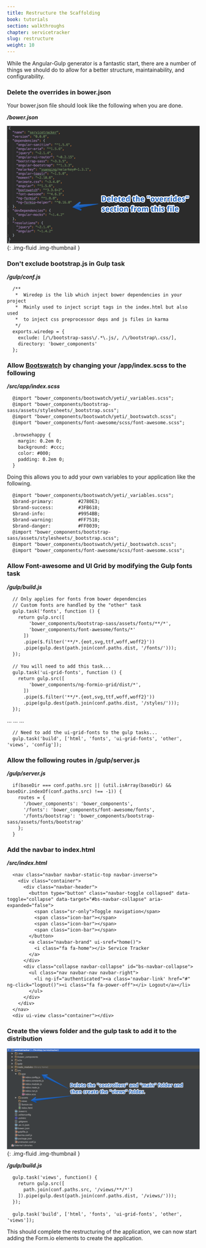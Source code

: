 ```yaml
---
title: Restructure the Scaffolding
book: tutorials
section: walkthroughs
chapter: servicetracker
slug: restructure
weight: 10
---
```

While the Angular-Gulp generator is a fantastic start, there are a number of things we should do to allow for a better structure, maintainability, and configurability.

### Delete the overrides in bower.json

Your bower.json file should look like the following when you are done.

***/bower.json***

![](/assets/img/tutorials/walkthroughs/servicetracker/restructure-delete-overrides.png){: .img-fluid .img-thumbnail }

### Don't exclude bootstrap.js in Gulp task

***/gulp/conf.js***

```
  /**
   *  Wiredep is the lib which inject bower dependencies in your project
   *  Mainly used to inject script tags in the index.html but also used
   *  to inject css preprocessor deps and js files in karma
   */
  exports.wiredep = {
    exclude: [/\/bootstrap-sass\/.*\.js/, /\/bootstrap\.css/],
    directory: 'bower_components'
  };
```

### Allow [Bootswatch](https://bootswatch.com/) by changing your /app/index.scss to the following

***/src/app/index.scss***

```
  @import "bower_components/bootswatch/yeti/_variables.scss";
  @import "bower_components/bootstrap-sass/assets/stylesheets/_bootstrap.scss";
  @import "bower_components/bootswatch/yeti/_bootswatch.scss";
  @import "bower_components/font-awesome/scss/font-awesome.scss";

  .browsehappy {
    margin: 0.2em 0;
    background: #ccc;
    color: #000;
    padding: 0.2em 0;
  }
```

Doing this allows you to add your own variables to your application like the following.

```
  @import "bower_components/bootswatch/yeti/_variables.scss";
  $brand-primary:         #2780E3;
  $brand-success:         #3FB618;
  $brand-info:            #9954BB;
  $brand-warning:         #FF7518;
  $brand-danger:          #FF0039;
  @import "bower_components/bootstrap-sass/assets/stylesheets/_bootstrap.scss";
  @import "bower_components/bootswatch/yeti/_bootswatch.scss";
  @import "bower_components/font-awesome/scss/font-awesome.scss";
```

### Allow Font-awesome and UI Grid by modifying the Gulp fonts task

***/gulp/build.js***

```
  // Only applies for fonts from bower dependencies
  // Custom fonts are handled by the "other" task
  gulp.task('fonts', function () {
    return gulp.src([
        'bower_components/bootstrap-sass/assets/fonts/**/*',
        'bower_components/font-awesome/fonts/*'
      ])
      .pipe($.filter('**/*.{eot,svg,ttf,woff,woff2}'))
      .pipe(gulp.dest(path.join(conf.paths.dist, '/fonts/')));
  });

  // You will need to add this task...
  gulp.task('ui-grid-fonts', function () {
    return gulp.src([
        'bower_components/ng-formio-grid/dist/*',
      ])
      .pipe($.filter('**/*.{eot,svg,ttf,woff,woff2}'))
      .pipe(gulp.dest(path.join(conf.paths.dist, '/styles/')));
  });
```
...
...
...

```
  // Need to add the ui-grid-fonts to the gulp tasks...
  gulp.task('build', ['html', 'fonts', 'ui-grid-fonts', 'other', 'views', 'config']);
```

### Allow the following routes in /gulp/server.js

***/gulp/server.js***

```
  if(baseDir === conf.paths.src || (util.isArray(baseDir) && baseDir.indexOf(conf.paths.src) !== -1)) {
    routes = {
      '/bower_components': 'bower_components',
      '/fonts': 'bower_components/font-awesome/fonts',
      '/fonts/bootstrap': 'bower_components/bootstrap-sass/assets/fonts/bootstrap'
    };
  }
```

### Add the navbar to index.html

***/src/index.html***

```
  <nav class="navbar navbar-static-top navbar-inverse">
    <div class="container">
      <div class="navbar-header">
        <button type="button" class="navbar-toggle collapsed" data-toggle="collapse" data-target="#bs-navbar-collapse" aria-expanded="false">
          <span class="sr-only">Toggle navigation</span>
          <span class="icon-bar"></span>
          <span class="icon-bar"></span>
          <span class="icon-bar"></span>
        </button>
        <a class="navbar-brand" ui-sref="home()">
          <i class="fa fa-home"></i> Service Tracker
        </a>
      </div>
      <div class="collapse navbar-collapse" id="bs-navbar-collapse">
        <ul class="nav navbar-nav navbar-right">
          <li ng-if="authenticated"><a class='navbar-link' href="#" ng-click="logout()"><i class="fa fa-power-off"></i> Logout</a></li>
        </ul>
      </div>
    </div>
  </nav>
  <div ui-view class="container"></div>
```

### Create the views folder and the gulp task to add it to the distribution

![](/assets/img/tutorials/walkthroughs/servicetracker/restructure-views.png){: .img-fluid .img-thumbnail }

***/gulp/build.js***

```
  gulp.task('views', function() {
    return gulp.src([
      path.join(conf.paths.src, '/views/**/*')
    ]).pipe(gulp.dest(path.join(conf.paths.dist, '/views/')));
  });

  gulp.task('build', ['html', 'fonts', 'ui-grid-fonts', 'other', 'views']);
```

This should complete the restructuring of the application, we can now start adding the Form.io elements to create the application.
